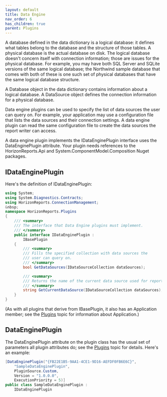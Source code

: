```yaml
---
layout: default
title: Data Engine
nav_order: 6
has_children: true
parent: Plugins
---
```


A database defined in the data dictionary is a logical database: it defines what tables belong to the database and the structure of those tables. A physical database is the actual database on disk. The logical database doesn't concern itself with connection information; those are issues for the physical database. For example, you may have both SQL Server and SQLite versions of the same logical database; the Northwind sample database that comes with both of these is one such set of physical databases that have the same logical database structure.

A Database object in the data dictionary contains information about a logical database. A DataSource object defines the connection information for a physical database.

Data engine plugins can be used to specify the list of data sources the user can query on. For example, your application may use a configuration file that lists the data sources and their connection settings. A data engine plugin can read the same configuration file to create the data sources the report writer can access.

A data engine plugin implements the IDataEnginePlugin interface uses the DataEnginePlugin attribute. Your plugin needs references to the HorizonReports.Api and System.ComponentModel.Composition Nuget packages.

## IDataEnginePlugin
Here's the definition of IDataEnginePlugin:

```csharp
using System;
using System.Diagnostics.Contracts;
using HorizonReports.ConnectionManagement;
&nbsp;
namespace HorizonReports.Plugins
{
    /// <summary>
    /// The interface that Data Engine plugins must implement.
    /// </summary>
    public interface IDataEnginePlugin :
        IBasePlugin
    {
        /// <summary>
        /// Fills the specified collection with data sources the
        /// user can query on.
        /// </summary>
        bool GetDataSources(IDataSourceCollection dataSources);

        /// <summary>
        /// Returns the name of the current data source used for reports.
        /// </summary>
        string GetCurrentDataSource(IDataSourceCollection dataSources);
    }
}
```

(As with all plugins that derive from IBasePlugin, it also has an Application member; see the [Plugins](vfps://Topic/_0OV0T6LZO) topic for information about Application.)

## DataEnginePlugin
The DataEnginePlugin attribute on the plugin class has the usual set of parameters all plugin attributes do; see the [Plugins](vfps://Topic/_0OV0T6LZO) topic for details. Here's an example:

```csharp
[DataEnginePlugin("{FB22E1B5-9AA1-4CE1-9D16-AEFDF0FB6E6C}",
    "SampleDataEnginePlugin",
    PluginSource.Custom,
    Version = "1.0.0.0",
    ExecutionPriority = 5)]
public class SampleDataEnginePlugin :
    IDataEnginePlugin
```